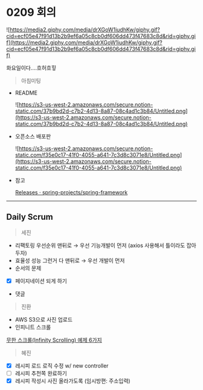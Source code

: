 # 0209 회의

![https://media2.giphy.com/media/drXGoW1iudhKw/giphy.gif?cid=ecf05e47f91d13b2b9ef6a05c8cb0df606dd473f47683c8d&rid=giphy.gif](https://media2.giphy.com/media/drXGoW1iudhKw/giphy.gif?cid=ecf05e47f91d13b2b9ef6a05c8cb0df606dd473f47683c8d&rid=giphy.gif)

화요일이다....흐허흐힣

> 아침미팅

- README

    ![https://s3-us-west-2.amazonaws.com/secure.notion-static.com/37b9bd2d-c7b2-4d13-8a87-08c4ad1c3b84/Untitled.png](https://s3-us-west-2.amazonaws.com/secure.notion-static.com/37b9bd2d-c7b2-4d13-8a87-08c4ad1c3b84/Untitled.png)

- 오픈소스 배포판

    ![https://s3-us-west-2.amazonaws.com/secure.notion-static.com/f35e0c17-41f0-4055-a641-7c3d8c3071e8/Untitled.png](https://s3-us-west-2.amazonaws.com/secure.notion-static.com/f35e0c17-41f0-4055-a641-7c3d8c3071e8/Untitled.png)

- 참고

    [Releases · spring-projects/spring-framework](https://github.com/spring-projects/spring-framework/releases)

---

## Daily Scrum

> 세진

- 리팩토링 우선순위 맨뒤로 → 우선 기능개발이 먼저 (axios 사용해서 틀이라도 잡아두자)
- 효율성 성능 그런거 다 맨뒤로 → 우선 개발이 먼저
- 순서의 문제
- [x]  페이지네이션 되게 하기
- 댓글

> 진환

- AWS S3으로 사진 업로드
- 인피니트 스크롤

[무한 스크롤(Infinity Scrolling) 예제 6가지](https://kutar37.tistory.com/entry/%EB%AC%B4%ED%95%9C-%EC%8A%A4%ED%81%AC%EB%A1%A4Infinity-Scrolling-%EC%98%88%EC%A0%9C-6%EA%B0%80%EC%A7%80)

> 혜진

- [x]  레시피 로드 로직 수정 w/ new controller
- [ ]  레시피 추천쪽 완료하기
- [x]  레시피 작성시 사진 올라가도록 (임시방편: 주소입력)